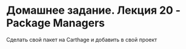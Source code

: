 # Домашнее задание. Лекция 20 - Package Managers  
Сделать свой пакет на Carthage и добавить в свой проект
